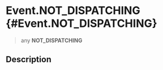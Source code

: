 Event.NOT\_DISPATCHING {#Event.NOT_DISPATCHING}
======================

> any **NOT\_DISPATCHING**

Description
-----------
